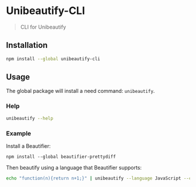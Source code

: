 # Unibeautify-CLI

> CLI for Unibeautify

## Installation

```bash
npm install --global unibeautify-cli
```

## Usage

The global package will install a need command: `unibeautify`.

### Help

```bash
unibeautify --help
```

### Example

Install a Beautifier:

```
npm install --global beautifier-prettydiff
```

Then beautify using a language that Beautifier supports:

```bash
echo "function(n){return n+1;}" | unibeautify --language JavaScript --config-json '{"JavaScript":{"insize":2,"inchar":" "}}'
```

